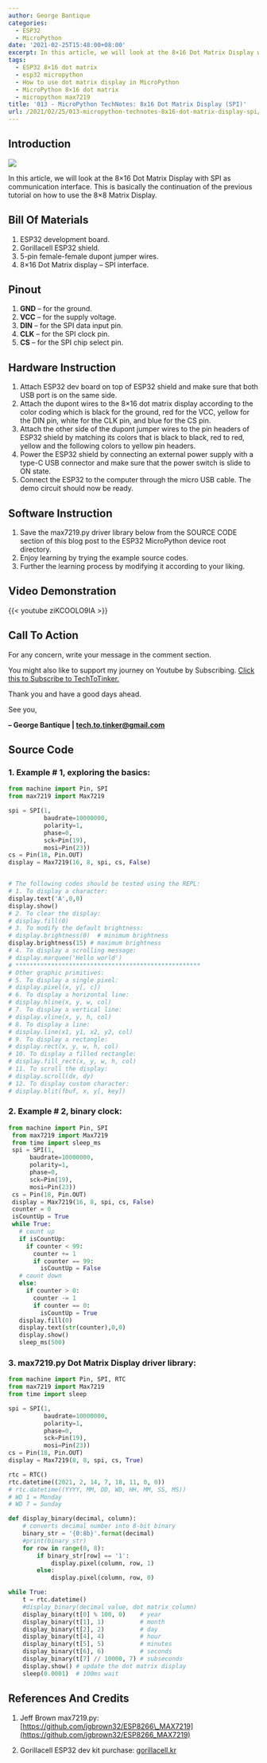 ```yaml
---
author: George Bantique
categories:
  - ESP32
  - MicroPython
date: '2021-02-25T15:48:00+08:00'
excerpt: In this article, we will look at the 8×16 Dot Matrix Display with SPI as communication interface. This is basically the continuation of the previous tutorial on how to use the 8×8 Matrix Display.
tags:
  - ESP32 8×16 dot matrix
  - esp32 micropython
  - How to use dot matrix display in MicroPython
  - MicroPython 8×16 dot matrix
  - micropython max7219
title: '013 - MicroPython TechNotes: 8x16 Dot Matrix Display (SPI)'
url: /2021/02/25/013-micropython-technotes-8x16-dot-matrix-display-spi/
---
```


## **Introduction**

![](/images/013-technotes-8x16-dot-matrix-spi.png)

In this article, we will look at the 8×16 Dot Matrix Display with SPI as communication interface. This is basically the continuation of the previous tutorial on how to use the 8×8 Matrix Display.

## **Bill Of Materials**

1. ESP32 development board.
2. Gorillacell ESP32 shield.
3. 5-pin female-female dupont jumper wires.
4. 8×16 Dot Matrix display – SPI interface.

## **Pinout**

1. **GND** – for the ground.
2. **VCC** – for the supply voltage.
3. **DIN** – for the SPI data input pin.
4. **CLK** – for the SPI clock pin.
5. **CS** – for the SPI chip select pin.

## **Hardware Instruction**

1. Attach ESP32 dev board on top of ESP32 shield and make sure that both USB port is on the same side.
2. Attach the dupont wires to the 8×16 dot matrix display according to the color coding which is black for the ground, red for the VCC, yellow for the DIN pin, white for the CLK pin, and blue for the CS pin.
3. Attach the other side of the dupont jumper wires to the pin headers of ESP32 shield by matching its colors that is black to black, red to red, yellow and the following colors to yellow pin headers.
4. Power the ESP32 shield by connecting an external power supply with a type-C USB connector and make sure that the power switch is slide to ON state.
5. Connect the ESP32 to the computer through the micro USB cable. The demo circuit should now be ready.

## **Software Instruction**

1. Save the max7219.py driver library below from the SOURCE CODE section of this blog post to the ESP32 MicroPython device root directory.
2. Enjoy learning by trying the example source codes.
3. Further the learning process by modifying it according to your liking.

## **Video Demonstration**

{{< youtube ziKCOOLO9IA >}}

## **Call To Action**

For any concern, write your message in the comment section.

You might also like to support my journey on Youtube by Subscribing. [Click this to Subscribe to TechToTinker.](https://www.youtube.com/c/TechToTinker?sub_confirmation=1)

Thank you and have a good days ahead.

See you,

**– George Bantique | tech.to.tinker@gmail.com**

## **Source Code**

### 1. Example # 1, exploring the basics:

```py { lineNos="true" wrap="true" }
from machine import Pin, SPI
from max7219 import Max7219

spi = SPI(1,
          baudrate=10000000,
          polarity=1,
          phase=0,
          sck=Pin(19),
          mosi=Pin(23))
cs = Pin(18, Pin.OUT)
display = Max7219(16, 8, spi, cs, False)


# The following codes should be tested using the REPL:
# 1. To display a character:
display.text('A',0,0)
display.show()
# 2. To clear the display:
# display.fill(0)
# 3. To modify the default brightness:
# display.brightness(0)  # minimum brightness
display.brightness(15) # maximum brightness
# 4. To display a scrolling message:
# display.marquee('Hello world')
# ****************************************************
# Other graphic primitives:
# 5. To display a single pixel:
# display.pixel(x, y[, c])
# 6. To display a horizontal line:
# display.hline(x, y, w, col)
# 7. To display a vertical line:
# display.vline(x, y, h, col)
# 8. To display a line:
# display.line(x1, y1, x2, y2, col)
# 9. To display a rectangle:
# display.rect(x, y, w, h, col)
# 10. To display a filled rectangle:
# display.fill_rect(x, y, w, h, col)
# 11. To scroll the display:
# display.scroll(dx, dy)
# 12. To display custom character:
# display.blit(fbuf, x, y[, key])

```

### 2. Example # 2, binary clock:

```py { lineNos="true" wrap="true" }
from machine import Pin, SPI  
 from max7219 import Max7219  
 from time import sleep_ms  
 spi = SPI(1,  
      baudrate=10000000,  
      polarity=1,  
      phase=0,  
      sck=Pin(19),  
      mosi=Pin(23))  
 cs = Pin(18, Pin.OUT)  
 display = Max7219(16, 8, spi, cs, False)  
 counter = 0  
 isCountUp = True  
 while True:  
   # count up  
   if isCountUp:  
     if counter < 99:  
       counter += 1  
       if counter == 99:  
         isCountUp = False  
   # count down  
   else:  
     if counter > 0:  
       counter -= 1  
       if counter == 0:  
         isCountUp = True  
   display.fill(0)  
   display.text(str(counter),0,0)  
   display.show()  
   sleep_ms(500)  

```

### 3. max7219.py Dot Matrix Display driver library:

```py { lineNos="true" wrap="true" }
from machine import Pin, SPI, RTC
from max7219 import Max7219
from time import sleep

spi = SPI(1,
          baudrate=10000000,
          polarity=1,
          phase=0,
          sck=Pin(19),
          mosi=Pin(23))
cs = Pin(18, Pin.OUT)
display = Max7219(8, 8, spi, cs, True)

rtc = RTC() 
rtc.datetime((2021, 2, 14, 7, 18, 11, 0, 0)) 
# rtc.datetime((YYYY, MM, DD, WD, HH, MM, SS, MS)) 
# WD 1 = Monday 
# WD 7 = Sunday

def display_binary(decimal, column):
    # converts decimal number into 8-bit binary
    binary_str = '{0:8b}'.format(decimal)
    #print(binary_str)
    for row in range(0, 8):
        if binary_str[row] == '1':
            display.pixel(column, row, 1)
        else:
            display.pixel(column, row, 0)

while True:
    t = rtc.datetime()
    #display_binary(decimal value, dot matrix column)
    display_binary(t[0] % 100, 0)    # year
    display_binary(t[1], 1)          # month
    display_binary(t[2], 2)          # day
    display_binary(t[4], 4)          # hour
    display_binary(t[5], 5)          # minutes
    display_binary(t[6], 6)          # seconds
    display_binary(t[7] // 10000, 7) # subseconds
    display.show() # update the dot matrix display
    sleep(0.0001)  # 100ms wait

```

## **References And Credits**

1. Jeff Brown max7219.py:
[https://github.com/jgbrown32/ESP8266\_MAX7219](https://github.com/jgbrown32/ESP8266_MAX7219)

2. Gorillacell ESP32 dev kit purchase:
[gorillacell.kr](http://gorillacell.kr/)

